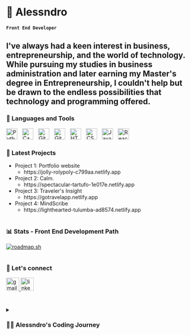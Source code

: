 # 👾 Alessndro

**`Front End Developer`**

I've always had a keen interest in business, entrepreneurship, and the world of technology. While pursuing my studies in business administration and later earning my Master's degree in Entrepreneurship, I couldn't help but be drawn to the endless possibilities that technology and programming offered.
---

### 🧰 Languages and Tools

<img align="left" alt="Python" width="30px" style="padding-right:10px;" src="https://cdn.jsdelivr.net/gh/devicons/devicon/icons/python/python-plain.svg" />
<img align="left" alt="C++" width="30px" style="padding-right:10px;" src="https://cdn.jsdelivr.net/gh/devicons/devicon/icons/cplusplus/cplusplus-line.svg" />
<img align="left" alt="Git" width="30px" style="padding-right:10px;" src="https://cdn.jsdelivr.net/gh/devicons/devicon/icons/git/git-original.svg" />
<img align="left" alt="GitHub" width="30px" style="padding-right:10px;" src="https://cdn.jsdelivr.net/gh/devicons/devicon/icons/github/github-original.svg" />
<img align="left" alt="HTML" width="30px" style="padding-right:10px;" src="https://cdn.jsdelivr.net/gh/devicons/devicon/icons/html5/html5-plain.svg" />
<img align="left" alt="CSS" width="30px" style="padding-right:10px;" src="https://cdn.jsdelivr.net/gh/devicons/devicon/icons/css3/css3-plain.svg" />
<img align="left" alt="JavaScript" width="30px" style="padding-right:10px;" src="https://cdn.jsdelivr.net/gh/devicons/devicon/icons/javascript/javascript-plain.svg" />
<img align="left" alt="React" width="30px" style="padding-right:10px;" src="https://cdn.jsdelivr.net/gh/devicons/devicon/icons/react/react-original.svg" />
<br />

#

### 🔨 Latest Projects

<!-- BEGIN YOUTUBE-CARDS -->
<ul>
  <li>Project 1: Portfolio website
  <ul>
      <li>https://jolly-rolypoly-c799aa.netlify.app</li>
  </ul>
  </li>
  <li>Project 2: Calm.
   <ul>
      <li>https://spectacular-tartufo-1e017e.netlify.app</li>
    </ul>
  </li>
  <li>Project 3: Traveler's Insight
     <ul>
      <li>https://gotravelapp.netlify.app</li>
    </ul>
  </li>
   <li>Project 4: MindScribe
     <ul>
      <li>https://lighthearted-tulumba-ad8574.netlify.app</li>
    </ul>
  </li>
</ul>
<!-- END YOUTUBE-CARDS -->

#

### 📊 Stats - Front End Development Path

[![roadmap.sh](https://api.roadmap.sh/v1-badge/tall/64f9becf5ce9f4ca589e6d6f?variant=dark)](https://roadmap.sh)

# 

### 🦜 Let's connect

  <a href="mailto:alessandrodegenkamp@hotmail.com" target="_blank">
    <img src="https://img.shields.io/static/v1?message=Email&logo=gmail&label=&color=D14836&logoColor=white&labelColor=&style=for-the-badge" height="35" alt="gmail logo"  />
  </a>
  <a href="https://nl.linkedin.com/in/alessandro-degenkamp-390a231b5" target="_blank">
    <img src="https://img.shields.io/static/v1?message=LinkedIn&logo=linkedin&label=&color=0077B5&logoColor=white&labelColor=&style=for-the-badge" height="35" alt="linkedin logo"  />
  </a>

# 

<details>
 <summary><h3>👨‍💻 Alessndro's Coding Journey</h3></summary>

I've always had a keen interest in business, entrepreneurship, and the world of technology. While pursuing my studies in business administration and later earning my Master's degree in Entrepreneurship, I couldn't help but be drawn to the endless possibilities that technology and programming offered.

My first real interaction with coding happened during my time at the University of Amsterdam (UvA), where I embarked on a minor in Programming. After graduating with my Bachelor's and Master's degrees, I decided to take a brief hiatus from studying to explore the world and immerse myself in different cultures. I spent an incredible 8 months traveling through Asia, soaking in the sights, sounds, and inspirations from all corners of the globe.

During my travels, I realized that my passion for coding and web development was still very much alive and that I wanted to pursue it further. The dynamic world of front-end web development, in particular, captured my imagination.
And so, I returned from my adventures in Asia with a renewed sense of purpose. I embarked on a journey to learn and master front-end web development.

[website]: -
